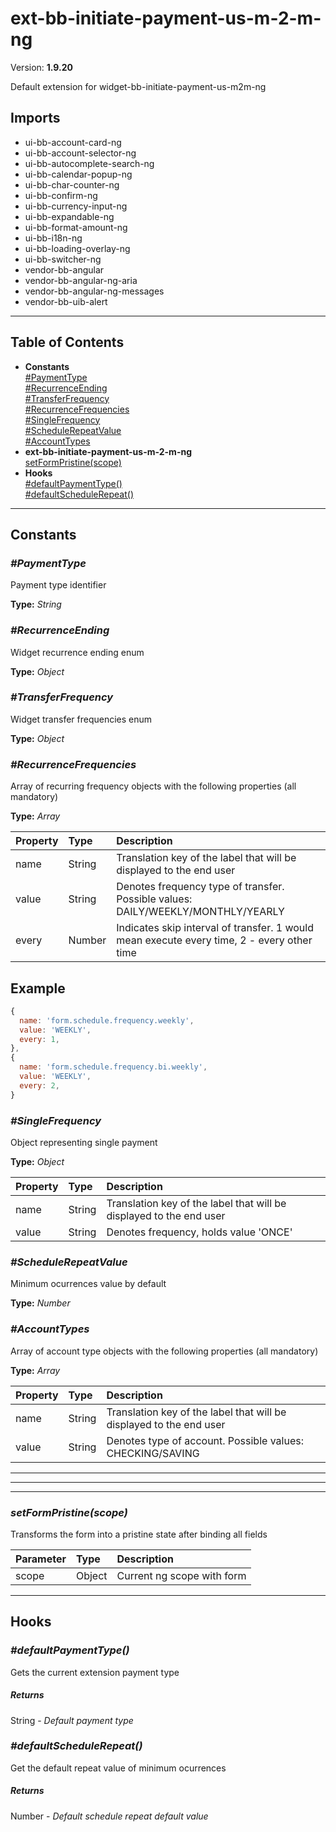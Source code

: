 # ext-bb-initiate-payment-us-m-2-m-ng


Version: **1.9.20**

Default extension for widget-bb-initiate-payment-us-m2m-ng

## Imports

* ui-bb-account-card-ng
* ui-bb-account-selector-ng
* ui-bb-autocomplete-search-ng
* ui-bb-calendar-popup-ng
* ui-bb-char-counter-ng
* ui-bb-confirm-ng
* ui-bb-currency-input-ng
* ui-bb-expandable-ng
* ui-bb-format-amount-ng
* ui-bb-i18n-ng
* ui-bb-loading-overlay-ng
* ui-bb-switcher-ng
* vendor-bb-angular
* vendor-bb-angular-ng-aria
* vendor-bb-angular-ng-messages
* vendor-bb-uib-alert

---

## Table of Contents
- **Constants**<br/>    <a href="#Constants_PaymentType">#PaymentType</a><br/>    <a href="#Constants_RecurrenceEnding">#RecurrenceEnding</a><br/>    <a href="#Constants_TransferFrequency">#TransferFrequency</a><br/>    <a href="#Constants_RecurrenceFrequencies">#RecurrenceFrequencies</a><br/>    <a href="#Constants_SingleFrequency">#SingleFrequency</a><br/>    <a href="#Constants_ScheduleRepeatValue">#ScheduleRepeatValue</a><br/>    <a href="#Constants_AccountTypes">#AccountTypes</a><br/>
- **ext-bb-initiate-payment-us-m-2-m-ng**<br/>    <a href="#ext-bb-initiate-payment-us-m-2-m-ngsetFormPristine">setFormPristine(scope)</a><br/>
- **Hooks**<br/>    <a href="#Hooks_defaultPaymentType">#defaultPaymentType()</a><br/>    <a href="#Hooks_defaultScheduleRepeat">#defaultScheduleRepeat()</a><br/>

---

## Constants

### <a name="Constants_PaymentType"></a>*#PaymentType*

Payment type identifier

**Type:** *String*

### <a name="Constants_RecurrenceEnding"></a>*#RecurrenceEnding*

Widget recurrence ending enum

**Type:** *Object*

### <a name="Constants_TransferFrequency"></a>*#TransferFrequency*

Widget transfer frequencies enum

**Type:** *Object*

### <a name="Constants_RecurrenceFrequencies"></a>*#RecurrenceFrequencies*

Array of recurring frequency objects with the following properties (all mandatory)

**Type:** *Array*


| Property | Type | Description |
| :-- | :-- | :-- |
| name | String | Translation key of the label that will be displayed to the end user |
| value | String | Denotes frequency type of transfer. Possible values: DAILY/WEEKLY/MONTHLY/YEARLY |
| every | Number | Indicates skip interval of transfer. 1 would mean execute every time, 2 - every other time |

## Example

```javascript
{
  name: 'form.schedule.frequency.weekly',
  value: 'WEEKLY',
  every: 1,
},
{
  name: 'form.schedule.frequency.bi.weekly',
  value: 'WEEKLY',
  every: 2,
}
```
### <a name="Constants_SingleFrequency"></a>*#SingleFrequency*

Object representing single payment

**Type:** *Object*


| Property | Type | Description |
| :-- | :-- | :-- |
| name | String | Translation key of the label that will be displayed to the end user |
| value | String | Denotes frequency, holds value 'ONCE' |
### <a name="Constants_ScheduleRepeatValue"></a>*#ScheduleRepeatValue*

Minimum ocurrences value by default

**Type:** *Number*

### <a name="Constants_AccountTypes"></a>*#AccountTypes*

Array of account type objects with the following properties (all mandatory)

**Type:** *Array*


| Property | Type | Description |
| :-- | :-- | :-- |
| name | String | Translation key of the label that will be displayed to the end user |
| value | String | Denotes type of account. Possible values: CHECKING/SAVING |

---

---

---

### <a name="ext-bb-initiate-payment-us-m-2-m-ngsetFormPristine"></a>*setFormPristine(scope)*

Transforms the form into a pristine state after binding all fields


| Parameter | Type | Description |
| :-- | :-- | :-- |
| scope | Object | Current ng scope with form |

---

## Hooks


### <a name="Hooks_defaultPaymentType"></a>*#defaultPaymentType()*

Gets the current extension payment type

##### Returns

String - *Default payment type*

### <a name="Hooks_defaultScheduleRepeat"></a>*#defaultScheduleRepeat()*

Get the default repeat value of minimum ocurrences

##### Returns

Number - *Default schedule repeat default value*
